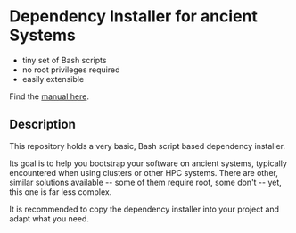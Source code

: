 # Dependency Installer for ancient Systems

- tiny set of Bash scripts
- no root privileges required
- easily extensible

Find the [manual here](MANUAL.md).

## Description

This repository holds a very basic, Bash script based dependency installer.

Its goal is to help you bootstrap your software on ancient systems, typically encountered when using clusters or other HPC systems.
There are other, similar solutions available -- some of them require root, some don't -- yet, this one is far less complex.

It is recommended to copy the dependency installer into your project and adapt what you need.
